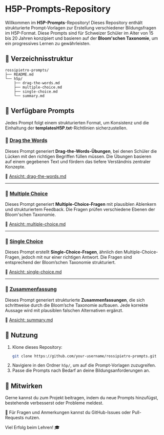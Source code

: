 # H5P-Prompts-Repository

Willkommen im **H5P-Prompts**-Repository! Dieses Repository enthält strukturierte Prompt-Vorlagen zur Erstellung verschiedener Bildungsfragen im H5P-Format. Diese Prompts sind für Schweizer Schüler im Alter von 15 bis 20 Jahren konzipiert und basieren auf der **Bloom'schen Taxonomie**, um ein progressives Lernen zu gewährleisten.

## 📁 Verzeichnisstruktur
```
rossipietro-prompts/
├── README.md
└── h5p/
    ├── drag-the-words.md
    ├── multiple-choice.md
    ├── single-choice.md
    └── summary.md
```

## 📜 Verfügbare Prompts
Jedes Prompt folgt einem strukturierten Format, um Konsistenz und die Einhaltung der **templatesH5P.txt**-Richtlinien sicherzustellen.

### 🔹 [Drag the Words](h5p/drag-the-words.md)
Dieses Prompt generiert **Drag-the-Words-Übungen**, bei denen Schüler die Lücken mit den richtigen Begriffen füllen müssen. Die Übungen basieren auf einem gegebenen Text und fördern das tiefere Verständnis zentraler Konzepte.

🔗 [Ansicht: drag-the-words.md](h5p/drag-the-words.md)

---

### 🔹 [Multiple Choice](h5p/multiple-choice.md)
Dieses Prompt generiert **Multiple-Choice-Fragen** mit plausiblen Ablenkern und strukturiertem Feedback. Die Fragen prüfen verschiedene Ebenen der Bloom'schen Taxonomie.

🔗 [Ansicht: multiple-choice.md](h5p/multiple-choice.md)

---

### 🔹 [Single Choice](h5p/single-choice.md)
Dieses Prompt erstellt **Single-Choice-Fragen**, ähnlich den Multiple-Choice-Fragen, jedoch mit nur einer richtigen Antwort. Die Fragen sind entsprechend der Bloom’schen Taxonomie strukturiert.

🔗 [Ansicht: single-choice.md](h5p/single-choice.md)

---

### 🔹 [Zusammenfassung](h5p/summary.md)
Dieses Prompt generiert strukturierte **Zusammenfassungen**, die sich schrittweise durch die Bloom’sche Taxonomie aufbauen. Jede korrekte Aussage wird mit plausiblen falschen Alternativen ergänzt.

🔗 [Ansicht: summary.md](h5p/summary.md)

## 📖 Nutzung
1. Klone dieses Repository:
   ```sh
   git clone https://github.com/your-username/rossipietro-prompts.git
   ```
2. Navigiere in den Ordner `h5p/`, um auf die Prompt-Vorlagen zuzugreifen.
3. Passe die Prompts nach Bedarf an deine Bildungsanforderungen an.

## 🤝 Mitwirken
Gerne kannst du zum Projekt beitragen, indem du neue Prompts hinzufügst, bestehende verbesserst oder Probleme meldest.

📧 Für Fragen und Anmerkungen kannst du GitHub-Issues oder Pull-Requests nutzen.

Viel Erfolg beim Lehren! 🎓
